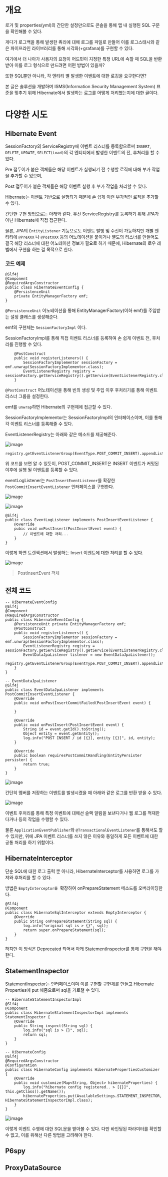 # 개요
로거 및 properties(yml)의 간단한 설정만으로도 콘솔을 통해 앱 내 실행된 SQL 구문을 확인해볼 수 있다.

게다가 로그백을 통해 발생한 쿼리에 대해 로그를 파일로 만들어 이를 로그스태시와 같은 파이프라인 라이브러리를 통해 시각화(+grafana)를 구현할 수 있다.

여기에서 더 나아가 사용자의 요청이 어드민이 지정한 특정 URL에 속할 때 SQL을 반환받아 이를 로그 형식으로 만드려면 어떤 방법이 있을까?

또한 SQL뿐만 아니라, 각 엔티티 별 발생한 이벤트에 대한 로깅을 요구한다면?

본 글은 솔루션을 개발하며 ISMS(Information Security Management System) 표준을 맞추기 위해 Hibernate에서 발생하는 로그를 어떻게 처리했는지에 대한 글이다.

# 다양한 시도
## Hibernate Event
SessionFactory의 ServiceRegistry에 이벤트 리스너를 등록함으로써 ```INSERT```, ```DELETE```, ```UPDATE```, ```SELECT(Load)```의 각 엔티티에서 발생한 이벤트의 전, 후처리를 할 수 있다.

Pre 접두어가 붙은 객체들은 해당 이벤트가 실행되기 전 수행할 로직에 대해 부가 작업을 추가할 수 있으며,

Post 접두어가 붙은 객체들은 해당 이벤트 실행 후 부가 작업을 처리할 수 있다.

Hibernate는 이벤트 기반으로 실행되기 때문에 손 쉽게 이런 부가적인 로직을 추가할 수 있다.

간단한 구현 방법으로는 아래와 같다. 우선 ServiceRegistry를 등록하기 위해 JPA가 아닌 Hibernate에 직접 접근한다.

물론, JPA의 ```EntityListener``` 기능으로도 이벤트 발행 및 수신이 가능하지만 개별 엔티티에 ```@PreXXX``` 나 ```@PostXXX``` 등의 어노테이션을 붙이거나 
별도의 리스너를 만들어도 결국 해당 리스너에 대한 어노테이션 정보가 필요로 하기 때문에, Hibernate의 로우 레벨에서 구현을 하는 걸 목적으로 한다.

### 코드 예제
```
@Slf4j
@Component
@RequiredArgsConstructor
public class HibernateEventConfig {
    @PersistenceUnit
    private EntityManagerFactory emf;
}
```

```@PersistenceUnit``` 어노테이션을 통해 EntityManagerFactory(이하 emf)를 주입받는 설정 클래스를 생성해준다.

emf의 구현체는 ```SessionFactoryImpl``` 이다.

SessionFactoryImpl를 통해 직접 이벤트 리스너를 등록하여 손 쉽게 이벤트 전, 후처리를 진행할 수 있다.

```
    @PostConstruct
    public void registerListeners() {
        SessionFactoryImplementor sessionFactory = emf.unwrap(SessionFactoryImplementor.class);
        EventListenerRegistry registry = sessionFactory.getServiceRegistry().getService(EventListenerRegistry.class);
    }
```

```@PostConstruct``` 어노테이션을 통해 빈의 생성 및 주입 이후 후처리기를 통해 이벤트 리스너 그룹을 설정한다.

emf를 ```unwrap```하면 Hibernate의 구현체에 접근할 수 있다.

SessionFactoryImplementor는 SessionFactoryImpl의 인터페이스이며, 이를 통해 각 이벤트 리스너를 등록해줄 수 있다.

EventListenerRegistry는 아래와 같은 메소드를 제공해준다.

![image](https://github.com/jekyllPark/back-to-basic/assets/114489012/7b66293e-29f5-416f-bc04-a8522bc20491)

```
registry.getEventListenerGroup(EventType.POST_COMMIT_INSERT).appendListener(eventLogListener);
```

위 코드를 보면 알 수 있듯이, POST_COMMIT_INSERT은 INSERT 이벤트가 커밋된 이후에 실행 될 이벤트를 등록할 수 있다.

eventLogListener는 ```PostInsertEventListener```를 확장한 ```PostCommitInsertEventListener``` 인터페이스를 구현한다.

![image](https://github.com/jekyllPark/back-to-basic/assets/114489012/e525d8c4-d94c-42dc-8338-daec5634fe43)

![image](https://github.com/jekyllPark/back-to-basic/assets/114489012/54392c28-6ebb-44e0-9e20-5b27806c4f6e)

```
@Slf4j
public class EventLogListener implements PostInsertEventListener {
    @override
    pubic void onPostInsert(PostInsertEvent event) {
        // 이벤트에 대한 처리...
    }
}
```

이렇게 하면 트랜잭션에서 발생하는 Insert 이벤트에 대한 처리를 할 수 있다.

![image](https://github.com/jekyllPark/back-to-basic/assets/114489012/a0045e80-2f15-4a70-87f9-6c1fbd927708)

> PostInsertEvent 객체

## 전체 코드
```
-- HibernateEventConfig
@Slf4j
@Component
@RequiredArgsConstructor
public class HibernateEventConfig {
    @PersistenceUnit private EntityManagerFactory emf;
    @PostConstruct
    public void registerListeners() {
        SessionFactoryImplementor sessionFactory = emf.unwrap(SessionFactoryImplementor.class);
        EventListenerRegistry registry = sessionFactory.getServiceRegistry().getService(EventListenerRegistry.class);
        EventDataJpaListener listener = new EventDataJpaListener();
        registry.getEventListenerGroup(EventType.POST_COMMIT_INSERT).appendListener(listener);
    }
}
```

```
-- EventDataJpaListener
@Slf4j
public class EventDataJpaListener implements PostCommitInsertEventListener {
    @Override
    public void onPostInsertCommitFailed(PostInsertEvent event) {

    }

    @Override
    public void onPostInsert(PostInsertEvent event) {
        String id = event.getId().toString();
        Object entity = event.getEntity();
        log.info("POST INSERT / id [{}], entity [{}]", id, entity);
    }

    @Override
    public boolean requiresPostCommitHandling(EntityPersister persister) {
        return true;
    }
}
```
![image](https://github.com/jekyllPark/back-to-basic/assets/114489012/bf4753e8-d4b4-4e0d-83b5-3d803589430d)

간단히 멤버를 저장하는 이벤트를 발생시켰을 때 아래와 같은 로그를 반환 받을 수 있다.

![image](https://github.com/jekyllPark/back-to-basic/assets/114489012/52e4f803-8eb3-4779-84b2-92feca8a8cf6)

이벤트 후처리를 통해 특정 이벤트에 대해선 슬랙 알림을 보낸다거나 웹 로그를 적재한다거나 등의 작업을 수행할 수 있다.

물론 ```ApplicationEventPublisher```와 ```@TransactionalEventListener```를 통해서도 할 수 있지만, 위에 JPA 이벤트 리스너를 쓰지 않은 이유와 동일하게
모든 이벤트에 대한 공통 처리를 하기 위함이다.

## HibernateInterceptor
단순 SQL에 대한 로그 출력 뿐 아니라, HibernateInterceptor를 사용하면 로그를 가져와 후처리를 할 수 있다.

방법은 ```EmptyInterceptor를 ```확장하여 onPrepareStatement 메소드를 오버라이딩한다.

```
@Slf4j
@Component
public class HibernateSqlInterceptor extends EmptyInterceptor {
    @Override
    public String onPrepareStatement(String sql) {
        log.info("original sql is > {}", sql);
        return super.onPrepareStatement(sql);
    }
}
```

하지만 이 방식은 Deprecated 되어서 아래 StatementInspector를 통해 구현을 해야 한다.

## StatementInspector
StatementInspector는 인터페이스이며 이를 구현할 구현체를 만들고 Hibernate Properties에 put 해줌으로써 sql을 가로챌 수 있다.
```
-- HibernateStatementInspectorImpl
@Slf4j
@Component
public class HibernateStatementInspectorImpl implements StatementInspector {
    @Override
    public String inspect(String sql) {
        log.info("sql is > {}", sql);
        return sql;
    }
}
```

```
-- HibernateConfig
@Slf4j
@RequiredArgsConstructor
@Configuration
public class HibernateConfig implements HibernatePropertiesCustomizer {
    @Override
    public void customize(Map<String, Object> hibernateProperties) {
        log.info("hibernate config registered.. > [{}]", this.getClass().getName());
        hibernateProperties.put(AvailableSettings.STATEMENT_INSPECTOR, HibernateStatementInspectorImpl.class);
    }
}
```

![image](https://github.com/jekyllPark/back-to-basic/assets/114489012/279bbba3-3ba5-4fea-bfa4-e99476b549c8)

이렇게 이벤트 수행에 대한 SQL문을 받아볼 수 있다.
다만 바인딩된 파라미터를 확인할 수 없고, 이를 위해선 다른 방법을 고려해야 한다.

## P6spy

## ProxyDataSource
